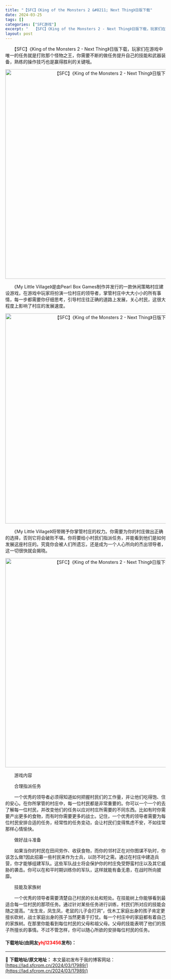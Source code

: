 ```yaml
---
title: "【SFC】《King of the Monsters 2 &#8211; Next Thing》日版下载"
date: 2024-03-25
tags: []
categories: ["SFC游戏"]
excerpt: "　　【SFC】《King of the Monsters 2 - Next Thing》日版下载，玩家们在游戏中唯一的任务就是打败那个怪物之王，你需要不断的做任务提升自己的技能和武器装备，熟练的操作技巧也是赢得胜利的关键哦。 　　《My Little Village》是由Pearl Box Game&hellip;"
layout: post
---
```


 <p>　　【SFC】《King of the Monsters 2 - Next Thing》日版下载，玩家们在游戏中唯一的任务就是打败那个怪物之王，你需要不断的做任务提升自己的技能和武器装备，熟练的操作技巧也是赢得胜利的关键哦。</p> <p align="center"><img align="" border="0" src="https://lad.sfcrom.cn/wp-content/uploads/2024/03/20240324_6600bd76ab860.png" width="656" alt="【SFC】《King of the Monsters 2 - Next Thing》日版下载" /></p> <p>　　《My Little Village》是由Pearl Box Games制作并发行的一款休闲策略村庄建设游戏，在游戏中玩家将扮演一位村庄的领导者，掌管村庄中大大小小的所有事情，每一步都需要你仔细思考，引导村庄往正确的道路上发展，关心村民，这很大程度上影响了村庄的发展速度。</p> <p align="center"><img align="" border="0" src="https://lad.sfcrom.cn/wp-content/uploads/2024/03/20240324_6600bd7817ec1.png" width="658" alt="【SFC】《King of the Monsters 2 - Next Thing》日版下载" /></p> <p>　　《My Little Village》将带赐予你掌管村庄的权力。你需要为你的村庄做出正确的选择，否则它将会破败不堪。你将要给小村民们指派任务，并能看到他们是如何发展这座村庄的。究竟你会被人们所遗忘，还是成为一个人心所向的杰出领导者，这一切很快就会揭晓。</p> <p align="center"><img align="" border="0" src="https://lad.sfcrom.cn/wp-content/uploads/2024/03/20240324_6600bd795ba68.png" width="655" alt="【SFC】《King of the Monsters 2 - Next Thing》日版下载" /></p> <p>　　游戏内容</p> <p>　　合理指派任务</p> <p>　　一个优秀的领导者必须得知道如何把握村民们的工作量，并让他们吃得饱、住的安心。在你所掌管的村庄中，每一位村民都是非常重要的。你可以一个一个的去了解每一位村民，并改变他们的任务以应对村庄所需要的不同东西。比如有时你需要产出更多的食物，而有时你需要更多的战士。记住，一个优秀的领导者需要为每位村民安排合适的任务，经常性的任务变动，会让村民们变得焦虑不安，不如往常那样心情愉快。</p> <p>　　做好战斗准备</p> <p>　　如果当你的村民在田间劳作、收获食物，而你的邻村正在对你图谋不轨时，你该怎么做?因此招募一些村民来作为士兵，以防不时之需。通过在村庄中建造兵营，你才能够组建军队。这些军队战士将会保护你的村庄免受野蛮村庄以及其它威胁的袭击。你可以在和平时期训练你的军队，这样就能有备无患，在战时所向披靡。</p> <p>　　技能及家族树</p> <p>　　一个优秀的领导者需要清楚自己村民的长处和短处。在技能树上你能够看到最适合每一位村民的那项任务。通过针对某些任务进行训练，村民们所对应的技能会随之提高。&ldquo;龙生龙，凤生凤，老鼠的儿子会打洞&rdquo;，伐木工家庭出身的孩子肯定更擅长砍树，战士家庭出身的孩子当然更善于打仗。每一个村庄中的家庭都有着自己的家族树。在那里你能看到每位村民的父母和祖父母。父母的技能表明了他们的孩子所擅长的事情。不过不管怎样，你可以随心所欲的安排每位村民的任务。</p> <p><h4>下载地址(由网友<font color="red">yhj123456</font>发布)：</h4></p> 

---
📖 **下载地址/原文地址：** 本文最初发布于我的博客网站：[https://lad.sfcrom.cn/2024/03/17989/](https://lad.sfcrom.cn/2024/03/17989/)
